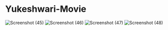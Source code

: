 # Yukeshwari-Movie
![Screenshot (45)](https://github.com/Yukeshwari-M/Yukeshwari-Movie/assets/146835980/a8f80396-b9f6-4bfa-bb45-fdc67fae32b3)
![Screenshot (46)](https://github.com/Yukeshwari-M/Yukeshwari-Movie/assets/146835980/6088432e-454f-4273-b332-fb472333fcd6)
![Screenshot (47)](https://github.com/Yukeshwari-M/Yukeshwari-Movie/assets/146835980/65e614fc-dc0c-40e8-8612-39c8e7caa399)
![Screenshot (48)](https://github.com/Yukeshwari-M/Yukeshwari-Movie/assets/146835980/8a580ab0-2a27-4e5f-a43d-5d5cace48acd)
